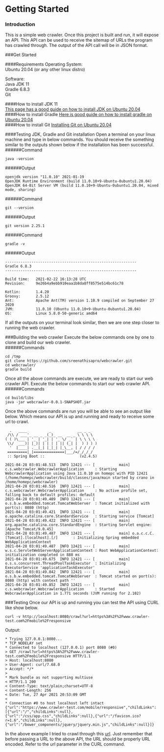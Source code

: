 # Getting Started

### Introduction
This is a simple web crawler. Once this project is built and run, it will expose an API. This API can be used to receive the sitemap of URLs the program has crawled through. The output of the API call will be in JSON format.

###Get Started

####Requirements
Operating System:  
Ubuntu 20.04 (or any other linux distro)

Software:  
Java JDK 11  
Gradle 6.8.3  
Git  

####How to install JDK 11  
[This page has a good guide on how to install JDK on Ubuntu 20.04](https://www.digitalocean.com/community/tutorials/how-to-install-java-with-apt-on-ubuntu-20-04)
####How to install Gradle
[Here is good guide on how to install gradle on Ubuntu 20.04](https://linuxize.com/post/how-to-install-gradle-on-ubuntu-20-04/)  
####How to install Git
[Installing Git on Ubuntu 20.04](https://www.digitalocean.com/community/tutorials/how-to-install-git-on-ubuntu-20-04)  

####Testing JDK, Gradle and Git installation
Open a terminal on your linux machine and type in below commands. You should receive the something similar to the outputs shown below if the installation has been successful.  
######Command
```
java -version
```
######Output
```
openjdk version "11.0.10" 2021-01-19
OpenJDK Runtime Environment (build 11.0.10+9-Ubuntu-0ubuntu1.20.04)
OpenJDK 64-Bit Server VM (build 11.0.10+9-Ubuntu-0ubuntu1.20.04, mixed mode, sharing)
```
######Command
```
git --version
```
######Output
```
git version 2.25.1
```
######Command
```
gradle -v
```
######Output
```
------------------------------------------------------------
Gradle 6.8.3
------------------------------------------------------------

Build time:   2021-02-22 16:13:28 UTC
Revision:     9e26b4a9ebb910eaa1b8da8ff8575e514bc61c78

Kotlin:       1.4.20
Groovy:       2.5.12
Ant:          Apache Ant(TM) version 1.10.9 compiled on September 27 2020
JVM:          11.0.10 (Ubuntu 11.0.10+9-Ubuntu-0ubuntu1.20.04)
OS:           Linux 5.8.0-50-generic amd64
```
If all the outputs on your terminal look similar, then we are one step closer to running the web crawler.  

###Building the web crawler
Execute the below commands one by one to clone and build our web crawler.  
######Commands
```
cd /tmp
git clone https://github.com/sreenathisapro/webcrawler.git
cd webcrawler/
gradle build
```

Once all the above commands are execute, we are ready to start our web crawler API. Execute the below commands to start our web crawler API.
######Commands
```
cd build/libs
java -jar webcrawler-0.0.1-SNAPSHOT.jar
```

Once the above commands are run you will be able to see an output like below. Which means our API is up and running and ready to receive some url to crawl.
```
  .   ____          _            __ _ _
 /\\ / ___'_ __ _ _(_)_ __  __ _ \ \ \ \
( ( )\___ | '_ | '_| | '_ \/ _` | \ \ \ \
 \\/  ___)| |_)| | | | | || (_| |  ) ) ) )
  '  |____| .__|_| |_|_| |_\__, | / / / /
 =========|_|==============|___/=/_/_/_/
 :: Spring Boot ::                (v2.4.5)

2021-04-28 03:01:48.513  INFO 12421 --- [           main] c.s.webcrawler.WebcrawlerApplication     : Starting WebcrawlerApplication using Java 11.0.10 on homepc with PID 12421 (/home/homepc/webcrawler/build/classes/java/main started by crano in /home/homepc/webcrawler)
2021-04-28 03:01:48.516  INFO 12421 --- [           main] c.s.webcrawler.WebcrawlerApplication     : No active profile set, falling back to default profiles: default
2021-04-28 03:01:49.409  INFO 12421 --- [           main] o.s.b.w.embedded.tomcat.TomcatWebServer  : Tomcat initialized with port(s): 8080 (http)
2021-04-28 03:01:49.421  INFO 12421 --- [           main] o.apache.catalina.core.StandardService   : Starting service [Tomcat]
2021-04-28 03:01:49.422  INFO 12421 --- [           main] org.apache.catalina.core.StandardEngine  : Starting Servlet engine: [Apache Tomcat/9.0.45]
2021-04-28 03:01:49.487  INFO 12421 --- [           main] o.a.c.c.C.[Tomcat].[localhost].[/]       : Initializing Spring embedded WebApplicationContext
2021-04-28 03:01:49.487  INFO 12421 --- [           main] w.s.c.ServletWebServerApplicationContext : Root WebApplicationContext: initialization completed in 888 ms
2021-04-28 03:01:49.675  INFO 12421 --- [           main] o.s.s.concurrent.ThreadPoolTaskExecutor  : Initializing ExecutorService 'applicationTaskExecutor'
2021-04-28 03:01:49.842  INFO 12421 --- [           main] o.s.b.w.embedded.tomcat.TomcatWebServer  : Tomcat started on port(s): 8080 (http) with context path ''
2021-04-28 03:01:49.852  INFO 12421 --- [           main] c.s.webcrawler.WebcrawlerApplication     : Started WebcrawlerApplication in 1.771 seconds (JVM running for 2.102)
```
###Testing
Once our API is up and running you can test the API using CURL like show below.
```
curl -v http://localhost:8080/crawl?url=https%3A%2F%2Fwww.crawler-test.com%2Fmobile%2Fresponsive
```

Output:

```
* Trying 127.0.0.1:8080...
* TCP_NODELAY set
* Connected to localhost (127.0.0.1) port 8080 (#0)
> GET /crawl?url=https%3A%2F%2Fwww.crawler-test.com%2Fmobile%2Fresponsive HTTP/1.1
> Host: localhost:8080
> User-Agent: curl/7.68.0
> Accept: */*
> 
* Mark bundle as not supporting multiuse
< HTTP/1.1 200 
< Content-Type: text/plain;charset=UTF-8
< Content-Length: 256
< Date: Tue, 27 Apr 2021 20:53:09 GMT
< 
* Connection #0 to host localhost left intact
{"url":"https://www.crawler-test.com/mobile/responsive","childLinks":[{"url":"/","childLinks":null},{"url":"/css/app.css","childLinks":null},{"url":"/favicon.ico?r=1.6","childLinks":null},{"url":"/bower_components/jquery/jquery.min.js","childLinks":null}]}
```

In the above example I tried to crawl through this [url](https://www.crawler-test.com/mobile/responsive). Just remember that before passing a URL to the above API, the URL should be properly URL encoded. Refer to the url parameter in the CURL command.